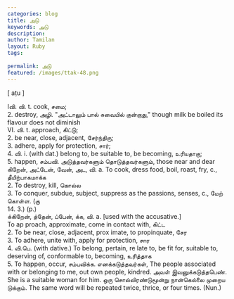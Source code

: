 ```yaml
---
categories: blog
title: அடு
keywords: அடு
description: 
author: Tamilan
layout: Ruby
tags: 
 
permalink: அடு
featured: /images/ttak-48.png
---
```

  
[ aṭu ]  
  
Iவி. வி. t. cook, சமை;  
2. destroy, அழி. "அட்டாலும் பால் சுவையில் குன்றாது," though milk be boiled its flavour does not diminish  
VI. வி. t. approach, கிட்டு;  
2. be near, close, adjacent, சேர்ந்திரு;  
3. adhere, apply for protection, சார்;  
4. வி. i. (with dat.) belong to, be suitable to, be becoming, உரியதாகு;  
5. happen, சம்பவி. அடுத்தவர்களும் தொடுத்தவர்களும், those near and dear  
கிறேன், அட்டேன், வேன், அட, வி. a. To cook, dress food, boil, roast, fry, c., தீயிற்பாகமாக்க  
2. To destroy, kill, கொல்ல  
3. To conquer, subdue, subject, suppress as the passions, senses, c., மேற் கொள்ள. (கு  
14. 3.) (p.)  
க்கிறேன், த்தேன், ப்பேன், க்க, வி. a. [used with the accusative.]  
To ap proach, approximate, come in contact with, கிட்ட  
2. To be near, close, adjacent, prox imate, to propinquate, சேர  
3. To adhere, unite with, apply for protection, சார  
4. வி.பெ. (with dative.) To belong, pertain, re late to, be fit for, suitable to, deserving of, conformable to, becoming, உரித்தாக  
5. To happen, occur, சம்பவிக்க. எனக்கடுத்தவர்கள், The people associated with or belonging to me, out own people, kindred. அவள் இவனுக்கடுத்தபெண். She is a suitable woman for him. ஒரு சொல்லிரண்டுமூன்று நான்கெல்லை முறைய டுக்கும். The same word will be repeated twice, thrice, or four times. (Nun.)